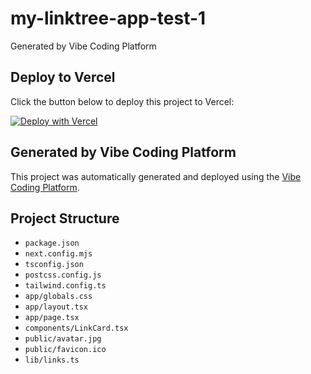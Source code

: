 # my-linktree-app-test-1

Generated by Vibe Coding Platform

## Deploy to Vercel

Click the button below to deploy this project to Vercel:

[![Deploy with Vercel](https://vercel.com/button)](https://vercel.com/new/clone?repository-url=https%3A%2F%2Fgithub.com%2FMust-be-Ash%2Fmy-linktree-app-test-1)

## Generated by Vibe Coding Platform

This project was automatically generated and deployed using the [Vibe Coding Platform](https://vibe-coding-platform.vercel.app).

## Project Structure

- `package.json`
- `next.config.mjs`
- `tsconfig.json`
- `postcss.config.js`
- `tailwind.config.ts`
- `app/globals.css`
- `app/layout.tsx`
- `app/page.tsx`
- `components/LinkCard.tsx`
- `public/avatar.jpg`
- `public/favicon.ico`
- `lib/links.ts`
